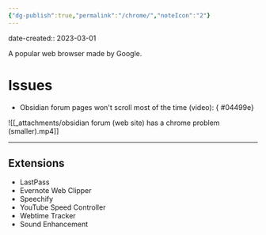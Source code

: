 ```yaml
---
{"dg-publish":true,"permalink":"/chrome/","noteIcon":"2"}
---
```


date-created:: 2023-03-01

A popular web browser made by Google.
# Issues

- Obsidian forum pages won't scroll most of the time (video):
{ #04499e}


![[_attachments/obsidian forum (web site) has a chrome problem (smaller).mp4]]

---
## Extensions

- LastPass
- Evernote Web Clipper
- Speechify
- YouTube Speed Controller
- Webtime Tracker
- Sound Enhancement